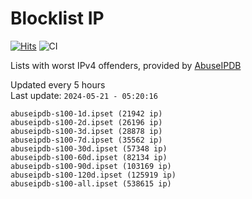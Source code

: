 # Blocklist IP

[![Hits](https://hits.seeyoufarm.com/api/count/incr/badge.svg?url=https%3A%2F%2Fgithub.com%2Fborestad%2Fblocklist-ip%2F&count_bg=%2379C83D&title_bg=%23555555&icon=&icon_color=%23E7E7E7&title=hits&edge_flat=false)](https://hits.seeyoufarm.com)  ![CI](https://img.shields.io/github/workflow/status/borestad/blocklist-ip/CI?style=flat-square)

Lists with worst IPv4 offenders, provided by [AbuseIPDB](https://www.abuseipdb.com/)

<!-- FOOTER-PLACEHOLDER -->
Updated every 5 hours<br>
Last update: `2024-05-21 - 05:20:16`
```
abuseipdb-s100-1d.ipset (21942 ip)
abuseipdb-s100-2d.ipset (26196 ip)
abuseipdb-s100-3d.ipset (28878 ip)
abuseipdb-s100-7d.ipset (35562 ip)
abuseipdb-s100-30d.ipset (57348 ip)
abuseipdb-s100-60d.ipset (82134 ip)
abuseipdb-s100-90d.ipset (103169 ip)
abuseipdb-s100-120d.ipset (125919 ip)
abuseipdb-s100-all.ipset (538615 ip)
```
